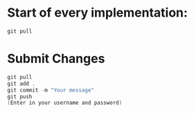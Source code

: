 # Start of every implementation:

```
git pull
```

# Submit Changes

```c
git pull
git add .
git commit -m "Your message"
git push
(Enter in your username and password)
```